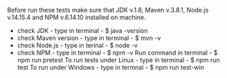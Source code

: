 Before run these tests make sure that JDK v.1.8, Maven v.3.8.1, Node.js v.14.15.4 and NPM v.6.14.10 installed on machine.
 - check JDK - type in terminal - $ java -version
 - check Maven version - type in terminal - $ mvn -v
 - check Node.js - type in terinal - $ node -v
 - check NPM - type in terminal - $ npm -v
Run command in terminal - $ npm run pretest
To run tests under Linux - type in terminal - $ npm run test
To run under Windows - type in termnal - $ npm run test-win